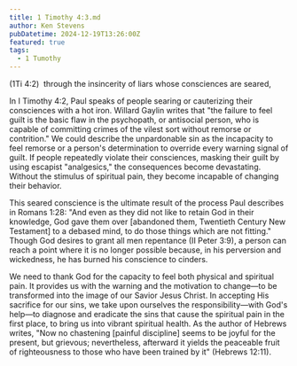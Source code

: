 ```yaml
---
title: 1 Timothy 4:3.md
author: Ken Stevens
pubDatetime: 2024-12-19T13:26:00Z
featured: true
tags:
  - 1 Tumothy
---
```


(1Ti 4:2)  through the insincerity of liars whose consciences are seared,

In I Timothy 4:2, Paul speaks of people searing or cauterizing their
consciences with a hot iron. Willard Gaylin writes that "the failure to feel
guilt is the basic flaw in the psychopath, or antisocial person, who is
capable of committing crimes of the vilest sort without remorse or
contrition." We could describe the unpardonable sin as the incapacity to
feel remorse or a person's determination to override every warning signal of
guilt. If people repeatedly violate their consciences, masking their guilt
by using escapist "analgesics," the consequences become devastating. Without
the stimulus of spiritual pain, they become incapable of changing their
behavior.

This seared conscience is the ultimate result of the process Paul describes
in Romans 1:28: "And even as they did not like to retain God in their
knowledge, God gave them over [abandoned them, Twentieth Century New
Testament] to a debased mind, to do those things which are not fitting."
Though God desires to grant all men repentance (II Peter 3:9), a person can
reach a point where it is no longer possible because, in his perversion and
wickedness, he has burned his conscience to cinders.

We need to thank God for the capacity to feel both physical and spiritual
pain. It provides us with the warning and the motivation to change—to be
transformed into the image of our Savior Jesus Christ. In accepting His
sacrifice for our sins, we take upon ourselves the responsibility—with God's
help—to diagnose and eradicate the sins that cause the spiritual pain in the
first place, to bring us into vibrant spiritual health. As the author of
Hebrews writes, "Now no chastening [painful discipline] seems to be joyful
for the present, but grievous; nevertheless, afterward it yields the
    peaceable fruit of righteousness to those who have been trained by it"
    (Hebrews 12:11).


